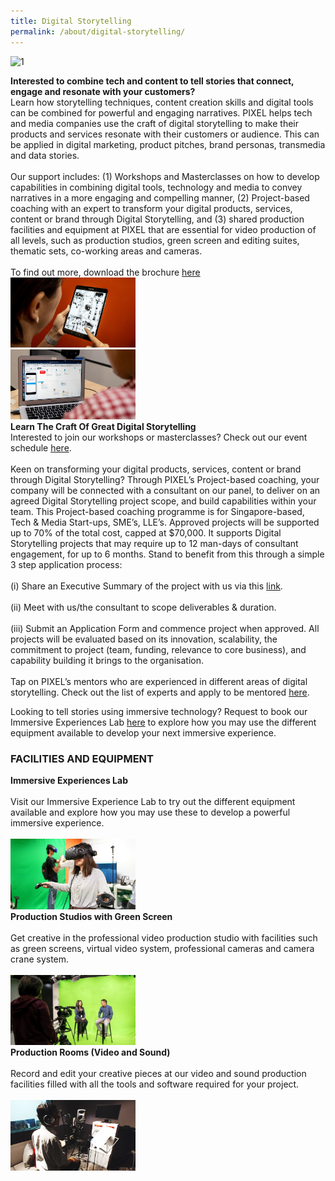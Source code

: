 ```yaml
---
title: Digital Storytelling
permalink: /about/digital-storytelling/
---
```

![1](/images/digital-storytelling/DS_Banner_1440x432.jpg)

<div class="row">
  <div class="column4">
    <b>Interested to combine tech and content to tell stories that connect, engage and resonate with your customers?</b><br><div class="spacer"> </div>
Learn how storytelling techniques, content creation skills and digital tools can be combined for powerful and engaging narratives. PIXEL helps tech and media companies use the craft of digital storytelling to make their products and services resonate with their customers or audience. This can be applied in digital marketing, product pitches, brand personas, transmedia and data stories.<br><br>
Our support includes: (1) Workshops and Masterclasses on how to develop capabilities in combining digital tools, technology and media to convey narratives in a more engaging and compelling manner, (2) Project-based coaching with an expert to transform your digital products, services, content or brand through Digital Storytelling, and (3) shared production facilities and equipment at PIXEL that are essential for video production of all levels, such as production studios, green screen and editing suites, thematic sets, co-working areas and cameras.<br><br>
    To find out more, download the brochure <a href="/files/PIXEL Brochure_Digital Storytelling_Reading.pdf">here</a>
  </div>
  <div class="column5">
    <img src="/images/digital-storytelling/DigitalStorytelling-_Img1_630-x-355.png" width="200">
  </div>
       </div>
<div class="row"><div class="spacer1"> </div></div>       
<div class="row">
  <div class="column4">
    <img src="/images/digital-storytelling/DigitalStorytelling_Img2_770-x-430.png" width="200">
  </div>
  <div class="column5">
    <b>Learn The Craft Of Great Digital Storytelling</b><br>
    <div class="spacer"> </div>
    Interested to join our workshops or masterclasses? Check out our event schedule <a href="/events/">here</a>.<br><br>
    Keen on transforming your digital products, services, content or brand through Digital Storytelling? Through PIXEL’s Project-based coaching, your company will be connected with a consultant on our panel, to deliver on an agreed Digital Storytelling project scope, and build capabilities within your team. This Project-based coaching programme is for Singapore-based, Tech & Media Start-ups, SME’s, LLE’s. Approved projects will be supported up to 70% of the total cost, capped at $70,000. It supports Digital Storytelling projects that may require up to 12 man-days of consultant engagement, for up to 6 months. Stand to benefit from this through a simple 3 step application process: <br><br>(i) Share an Executive Summary of the project with us via this <a href="https://forms.cwp.gov.sg/venuerequest/Form0R6RA" target="_blank">link</a>.<br><br> (ii) Meet with us/the consultant to scope deliverables & duration. <br><br>(iii) Submit an Application Form and commence project when approved. All projects will be evaluated based on its innovation, scalability, the commitment to project (team, funding, relevance to core business), and capability building it brings to the organisation.
<br><br>
Tap on PIXEL’s mentors who are experienced in different areas of digital storytelling. Check out the list of experts and apply to be mentored <a href="/community/mentorship-programme/">here</a>.

Looking to tell stories using immersive technology? Request to book our Immersive Experiences Lab <a href="https://forms.cwp.gov.sg/venuerequest/FormNFJO7" target="_blank">here</a> to explore how you may use the different equipment available to develop your next immersive experience. 
  </div></div>
<h3>FACILITIES AND EQUIPMENT</h3>

<div class="row">
  <div class="column">
    <div class="header"><b>Immersive Experiences Lab</b></div><br>
    <div class="spacer"> </div>
    <div class="para">Visit our Immersive Experience Lab to try out the different equipment available and explore how you may use these to develop a powerful immersive experience.</div><br>
         <img src="/images/facilities/facilities-and-equipment/Immersive-Experiences-Lab_630-x-355.png" width="200">
  </div>
  <div class="column">
    <div class="header"><b>Production Studios with Green Screen</b></div><br>
    <div class="spacer"> </div>
    <div class="para">Get creative in the professional video production studio with facilities such as green screens, virtual video system, professional cameras and camera crane system.</div><br><img src="/images/facilities/facilities-and-equipment/IMG_8110-green-screen-2.jpg" width="200">
  </div>
  <div class="column">
    <div class="header"><b>Production Rooms (Video and Sound)</b></div><br>
    <div class="spacer"> </div>
    <div class="para">Record and edit your creative pieces at our video and sound production facilities filled with all the tools and software required for your project.</div><br><img src="/images/facilities/facilities-and-equipment/Production-Room_630-x-355.png" width="200">
    </div>
       </div>
